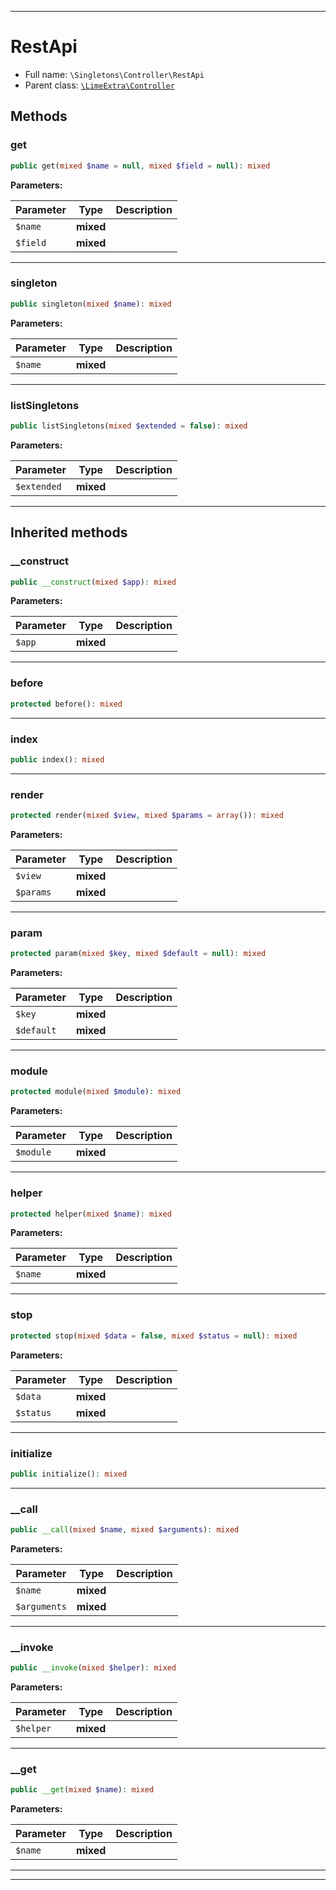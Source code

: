 ***

# RestApi

* Full name: `\Singletons\Controller\RestApi`
* Parent class: [`\LimeExtra\Controller`](../../LimeExtra/Controller.md)

## Methods

### get

```php
public get(mixed $name = null, mixed $field = null): mixed
```

**Parameters:**

| Parameter | Type | Description |
|-----------|------|-------------|
| `$name` | **mixed** |  |
| `$field` | **mixed** |  |

***

### singleton

```php
public singleton(mixed $name): mixed
```

**Parameters:**

| Parameter | Type | Description |
|-----------|------|-------------|
| `$name` | **mixed** |  |

***

### listSingletons

```php
public listSingletons(mixed $extended = false): mixed
```

**Parameters:**

| Parameter | Type | Description |
|-----------|------|-------------|
| `$extended` | **mixed** |  |

***

## Inherited methods

### __construct

```php
public __construct(mixed $app): mixed
```

**Parameters:**

| Parameter | Type | Description |
|-----------|------|-------------|
| `$app` | **mixed** |  |

***

### before

```php
protected before(): mixed
```

***

### index

```php
public index(): mixed
```

***

### render

```php
protected render(mixed $view, mixed $params = array()): mixed
```

**Parameters:**

| Parameter | Type | Description |
|-----------|------|-------------|
| `$view` | **mixed** |  |
| `$params` | **mixed** |  |

***

### param

```php
protected param(mixed $key, mixed $default = null): mixed
```

**Parameters:**

| Parameter | Type | Description |
|-----------|------|-------------|
| `$key` | **mixed** |  |
| `$default` | **mixed** |  |

***

### module

```php
protected module(mixed $module): mixed
```

**Parameters:**

| Parameter | Type | Description |
|-----------|------|-------------|
| `$module` | **mixed** |  |

***

### helper

```php
protected helper(mixed $name): mixed
```

**Parameters:**

| Parameter | Type | Description |
|-----------|------|-------------|
| `$name` | **mixed** |  |

***

### stop

```php
protected stop(mixed $data = false, mixed $status = null): mixed
```

**Parameters:**

| Parameter | Type | Description |
|-----------|------|-------------|
| `$data` | **mixed** |  |
| `$status` | **mixed** |  |

***

### initialize

```php
public initialize(): mixed
```

***

### __call

```php
public __call(mixed $name, mixed $arguments): mixed
```

**Parameters:**

| Parameter | Type | Description |
|-----------|------|-------------|
| `$name` | **mixed** |  |
| `$arguments` | **mixed** |  |

***

### __invoke

```php
public __invoke(mixed $helper): mixed
```

**Parameters:**

| Parameter | Type | Description |
|-----------|------|-------------|
| `$helper` | **mixed** |  |

***

### __get

```php
public __get(mixed $name): mixed
```

**Parameters:**

| Parameter | Type | Description |
|-----------|------|-------------|
| `$name` | **mixed** |  |

***


***

